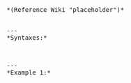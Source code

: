 <pre>
*(Reference Wiki "placeholder")*


---
*Syntaxes:*

<!-- [] call `BIN_fnc_createScriptedSoundSourceVehicle` -->

---
*Example 1:*

<!-- 
```sqf
[] call BIN_fnc_createScriptedSoundSourceVehicle;
``` -->
